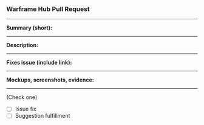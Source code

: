 ### Warframe Hub Pull Request
---
**Summary (short):**


---
**Description:**


---
**Fixes issue (include link):**


---
**Mockups, screenshots, evidence:**


---

(Check one)
- [ ] Issue fix
- [ ] Suggestion fulfillment
